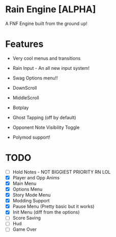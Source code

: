 # Rain Engine [ALPHA]

A FNF Engine built from the ground up!

# Features

* Very cool menus and transitions

* Rain Input - An all new input system!

* Swag Options menu!!

* DownScroll

* MiddleScroll

* Botplay

* Ghost Tapping (off by default)

* Opponent Note Visibility Toggle

* Polymod support!

# TODO

- [ ] Hold Notes - NOT BIGGIEST PRIORITY RN LOL
- [x] Player and Opp Anims
- [x] Main Menu
- [x] Options Menu
- [x] Story Mode Menu
- [x] Modding Support
- [x] Pause Menu (Pretty basic but it works)
- [x] Init Menu (diff from the options)
- [ ] Score Saving
- [ ] Hud
- [ ] Game Over
